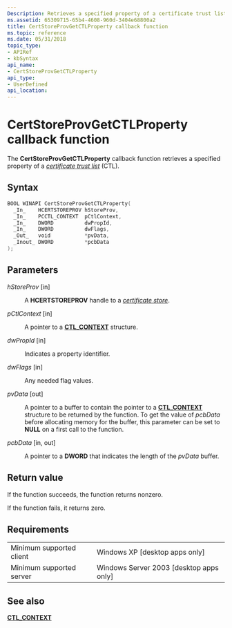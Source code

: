 ```yaml
---
Description: Retrieves a specified property of a certificate trust list (CTL).
ms.assetid: 65309715-65b4-4608-960d-3404e68800a2
title: CertStoreProvGetCTLProperty callback function
ms.topic: reference
ms.date: 05/31/2018
topic_type: 
- APIRef
- kbSyntax
api_name: 
- CertStoreProvGetCTLProperty
api_type: 
- UserDefined
api_location: 
---
```


# CertStoreProvGetCTLProperty callback function

The **CertStoreProvGetCTLProperty** callback function retrieves a specified property of a [*certificate trust list*](../secgloss/c-gly.md) (CTL).

## Syntax


```C++
BOOL WINAPI CertStoreProvGetCTLProperty(
  _In_    HCERTSTOREPROV hStoreProv,
  _In_    PCCTL_CONTEXT  pCtlContext,
  _In_    DWORD          dwPropId,
  _In_    DWORD          dwFlags,
  _Out_   void           *pvData,
  _Inout_ DWORD          *pcbData
);
```



## Parameters

<dl> <dt>

*hStoreProv* \[in\]
</dt> <dd>

A **HCERTSTOREPROV** handle to a [*certificate store*](../secgloss/c-gly.md).

</dd> <dt>

*pCtlContext* \[in\]
</dt> <dd>

A pointer to a [**CTL\_CONTEXT**](/windows/desktop/api/Wincrypt/ns-wincrypt-ctl_context) structure.

</dd> <dt>

*dwPropId* \[in\]
</dt> <dd>

Indicates a property identifier.

</dd> <dt>

*dwFlags* \[in\]
</dt> <dd>

Any needed flag values.

</dd> <dt>

*pvData* \[out\]
</dt> <dd>

A pointer to a buffer to contain the pointer to a [**CTL\_CONTEXT**](/windows/desktop/api/Wincrypt/ns-wincrypt-ctl_context) structure to be returned by the function. To get the value of *pcbData* before allocating memory for the buffer, this parameter can be set to **NULL** on a first call to the function.

</dd> <dt>

*pcbData* \[in, out\]
</dt> <dd>

A pointer to a **DWORD** that indicates the length of the *pvData* buffer.

</dd> </dl>

## Return value

If the function succeeds, the function returns nonzero.

If the function fails, it returns zero.

## Requirements



|                                     |                                                      |
|-------------------------------------|------------------------------------------------------|
| Minimum supported client<br/> | Windows XP \[desktop apps only\]<br/>          |
| Minimum supported server<br/> | Windows Server 2003 \[desktop apps only\]<br/> |



## See also

<dl> <dt>

[**CTL\_CONTEXT**](/windows/desktop/api/Wincrypt/ns-wincrypt-ctl_context)
</dt> </dl>

 

 
